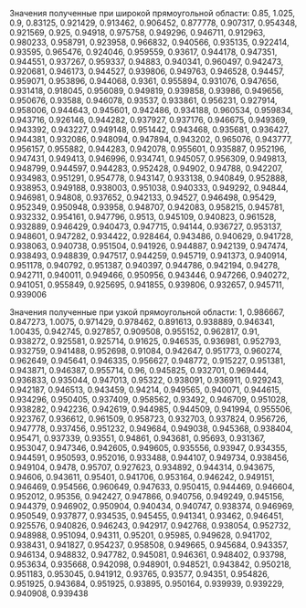 Значения полученные при широкой прямоугольной области: 0.85, 1.025, 0.9, 0.83125, 0.921429, 0.913462, 0.906452, 0.877778, 0.907317, 0.954348, 0.921569, 0.925, 0.94918, 0.975758, 0.949296, 0.946711, 0.912963, 0.980233, 0.958791, 0.923958, 0.966832, 0.940566, 0.935135, 0.922414, 0.93595, 0.965476, 0.924046, 0.959559, 0.93617, 0.944178, 0.947351, 0.944551, 0.937267, 0.959337, 0.94883, 0.940341, 0.960497, 0.942473, 0.920681, 0.946173, 0.944527, 0.939806, 0.949763, 0.946528, 0.94457, 0.959071, 0.953896, 0.944068, 0.9361, 0.955894, 0.931076, 0.947656, 0.931418, 0.918045, 0.956089, 0.949819, 0.939858, 0.93986, 0.949656, 0.950676, 0.93588, 0.946078, 0.93537, 0.933861, 0.956231, 0.927914, 0.958006, 0.944643, 0.945601, 0.942486, 0.934188, 0.960534, 0.959834, 0.943716, 0.926146, 0.944282, 0.937927, 0.937176, 0.946675, 0.949369, 0.943392, 0.943227, 0.949148, 0.951442, 0.943468, 0.935681, 0.936427, 0.944381, 0.932086, 0.948094, 0.947894, 0.943202, 0.965076, 0.943777, 0.956157, 0.955882, 0.944283, 0.942078, 0.955601, 0.935887, 0.952196, 0.947431, 0.949413, 0.946996, 0.934741, 0.945057, 0.956309, 0.949813, 0.948799, 0.944597, 0.944283, 0.952428, 0.94902, 0.94788, 0.942207, 0.934983, 0.951291, 0.954778, 0.943147, 0.933138, 0.940849, 0.952888, 0.938953, 0.949188, 0.938003, 0.951038, 0.940333, 0.949292, 0.94844, 0.946981, 0.94808, 0.937652, 0.942133, 0.94527, 0.946498, 0.95429, 0.952349, 0.950948, 0.93958, 0.948707, 0.942083, 0.958215, 0.945781, 0.932332, 0.954161, 0.947796, 0.9513, 0.945109, 0.940823, 0.961528, 0.932889, 0.946429, 0.940473, 0.947715, 0.94144, 0.936727, 0.953137, 0.948601, 0.947282, 0.934422, 0.928464, 0.943486, 0.940629, 0.941728, 0.938063, 0.940738, 0.951504, 0.941926, 0.944887, 0.942139, 0.947474, 0.938493, 0.948839, 0.947517, 0.944259, 0.945719, 0.941373, 0.940914, 0.951178, 0.940792, 0.951387, 0.940397, 0.944786, 0.942194, 0.94278, 0.942711, 0.940011, 0.949466, 0.950956, 0.943446, 0.947266, 0.940272, 0.941051, 0.955849, 0.925695, 0.941855, 0.939806, 0.932657, 0.945711, 0.939006

Значения полученные при узкой прямоугольной области: 1, 0.986667, 0.847273, 1.0075, 0.971429, 0.978462, 0.891613, 0.938889, 0.946341, 1.00435, 0.942745, 0.927857, 0.909508, 0.955152, 0.962817, 0.91, 0.938272, 0.925581, 0.925714, 0.91625, 0.946535, 0.936981, 0.952793, 0.932759, 0.941488, 0.952698, 0.91084, 0.942647, 0.951773, 0.960274, 0.962649, 0.945641, 0.946335, 0.956627, 0.948772, 0.915227, 0.951381, 0.943871, 0.946387, 0.955714, 0.96, 0.945825, 0.932701, 0.969444, 0.936833, 0.935044, 0.947013, 0.95322, 0.938091, 0.936911, 0.929243, 0.942187, 0.946513, 0.943459, 0.94214, 0.949565, 0.940071, 0.944615, 0.934296, 0.950405, 0.937409, 0.958562, 0.93492, 0.946709, 0.951028, 0.938282, 0.942236, 0.942619, 0.944985, 0.944509, 0.941994, 0.955506, 0.923767, 0.936612, 0.961509, 0.958723, 0.932703, 0.937824, 0.956726, 0.947778, 0.937456, 0.951232, 0.949684, 0.949038, 0.945368, 0.938404, 0.95471, 0.937339, 0.93551, 0.94861, 0.943681, 0.95693, 0.931367, 0.953047, 0.947346, 0.942605, 0.949605, 0.935556, 0.93947, 0.934355, 0.944591, 0.950593, 0.952016, 0.933488, 0.944107, 0.949734, 0.938456, 0.949104, 0.9478, 0.95707, 0.927623, 0.934892, 0.944314, 0.943675, 0.94606, 0.943611, 0.95401, 0.941706, 0.953164, 0.946242, 0.949151, 0.946469, 0.954566, 0.960649, 0.947633, 0.950415, 0.944469, 0.946604, 0.952012, 0.95356, 0.942427, 0.947866, 0.940756, 0.949249, 0.945156, 0.944379, 0.946902, 0.950904, 0.940434, 0.940747, 0.938374, 0.946969, 0.950549, 0.937877, 0.934535, 0.945455, 0.941341, 0.93462, 0.946451, 0.925576, 0.940826, 0.946243, 0.942917, 0.942768, 0.938054, 0.952732, 0.948988, 0.951094, 0.94311, 0.95201, 0.95985, 0.949628, 0.941702, 0.938431, 0.941827, 0.954237, 0.958508, 0.949665, 0.945684, 0.943357, 0.946134, 0.948832, 0.947782, 0.945081, 0.946361, 0.948402, 0.93798, 0.953634, 0.935668, 0.942098, 0.948901, 0.948521, 0.943842, 0.950218, 0.951183, 0.953045, 0.941912, 0.93765, 0.93577, 0.94351, 0.954826, 0.951925, 0.943684, 0.951925, 0.93895, 0.950164, 0.939939, 0.939229, 0.940908, 0.939438
 
